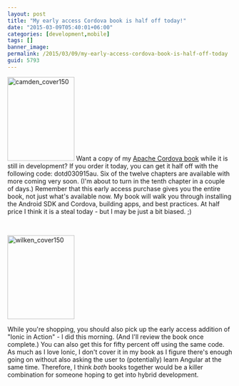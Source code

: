 ```yaml
---
layout: post
title: "My early access Cordova book is half off today!"
date: "2015-03-09T05:40:01+06:00"
categories: [development,mobile]
tags: []
banner_image: 
permalink: /2015/03/09/my-early-access-cordova-book-is-half-off-today
guid: 5793
---
```


<a href="http://www.manning.com/camden/"><img src="https://static.raymondcamden.com/images/wp-content/uploads/2015/03/camden_cover150.jpg" alt="camden_cover150" width="150" height="188" class="alignleft size-full wp-image-5794" /></a> Want a copy of my <a href="http://www.manning.com/camden/">Apache Cordova book</a> while it is still in development? If you order it today, you can get it half off with the following code: dotd030915au. Six of the twelve chapters are available with more coming very soon. (I'm about to turn in the tenth chapter in a couple of days.) Remember that this early access purchase gives you the entire book, not just what's available now. My book will walk you through installing the Android SDK and Cordova, building apps, and best practices. At half price I think it is a steal today - but I may be just a bit biased. ;)

<br clear="left">

<a href="http://www.manning.com/wilken/"><img src="https://static.raymondcamden.com/images/wp-content/uploads/2015/03/wilken_cover150.jpg" alt="wilken_cover150" width="150" height="188" class="alignleft size-full wp-image-5795" /></a>

While you're shopping, you should also pick up the early access addition of "Ionic in Action" - I did this morning. (And I'll review the book once complete.) You can also get this for fifty percent off using the same code. As much as I love Ionic, I don't cover it in my book as I figure there's enough going on without also asking the user to (potentially) learn Angular at the same time. Therefore, I think <i>both</i> books together would be a killer combination for someone hoping to get into hybrid development.